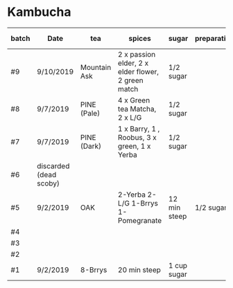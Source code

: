 # Kambucha


| batch | Date | tea | spices | sugar | preparation | Scoby | Bottling|2nd Ferm |Result | 
-------|-------|-----|--------|-------|-------------|-------|---------------|-----------------|-------|
|#9 |9/10/2019| Mountain Ask| 2 x passion elder, 2 x elder flower, 2 green match|1/2 sugar |
|#8 |9/7/2019| PINE (Pale)| 4 x Green tea Matcha, 2 x L/G|1/2 sugar |
|#7 |9/7/2019| PINE (Dark)| 1 x Barry, 1 , Roobus, 3 x green, 1 x Yerba|1/2 sugar |
|#6 |discarded (dead scoby)|
|#5 |9/2/2019| OAK|2-Yerba 2-L/G 1-Brrys 1-Pomegranate|12 min steep|1/2 sugar |Cayenne Pepper Turmeric |CW scoby| 4 days | :shipit|
|#4 |
|#3 |
|#2 |
|#1 |9/2/2019|8-Brrys |20 min steep|1 cup sugar | |CW scoby|discarded to sweet|
